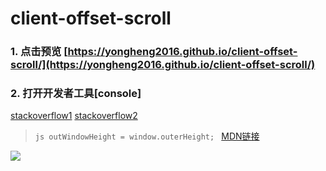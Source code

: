 # client-offset-scroll
### 1. 点击预览  [https://yongheng2016.github.io/client-offset-scroll/](https://yongheng2016.github.io/client-offset-scroll/)    
### 2. 打开开发者工具[console]

[stackoverflow1](https://stackoverflow.com/questions/22675126/what-is-offsetheight-clientheight-scrollheight)
[stackoverflow2](https://stackoverflow.com/questions/21064101/understanding-offsetwidth-clientwidth-scrollwidth-and-height-respectively)

> `js
outWindowHeight = window.outerHeight;
`
[MDN链接](https://developer.mozilla.org/zh-CN/docs/Web/API/Window/outerHeight)  

![](https://developer.mozilla.org/@api/deki/files/213/=FirefoxInnerVsOuterHeight2.png)
